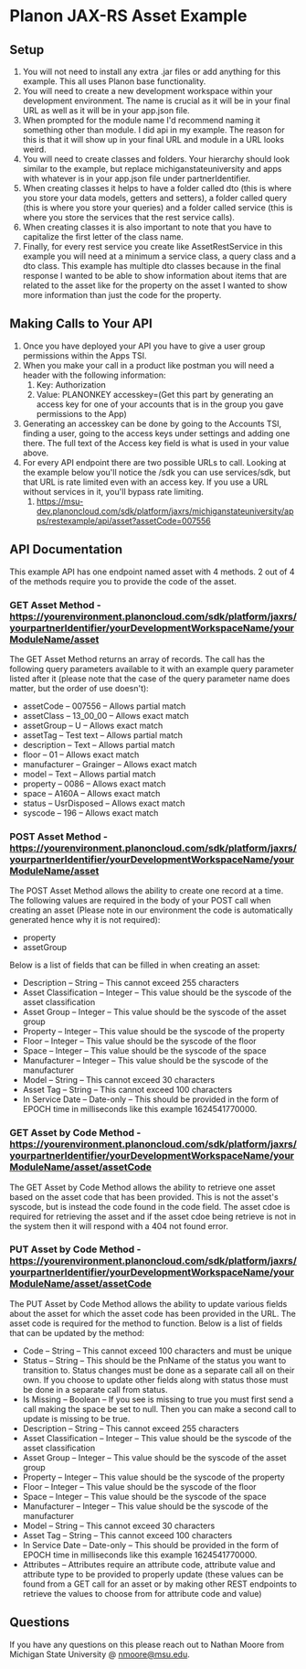 # Planon JAX-RS Asset Example

## Setup

1. You will not need to install any extra .jar files or add anything for this example. This all uses Planon base functionality.
2. You will need to create a new development workspace within your development environment. The name is crucial as it will be in your final URL as well as it will be in your app.json file.
3. When prompted for the module name I'd recommend naming it something other than module. I did api in my example. The reason for this is that it will show up in your final URL and module in a URL looks weird.
4. You will need to create classes and folders. Your hierarchy should look similar to the example, but replace michiganstateuniversity and apps with whatever is in your app.json file under partnerIdentifier.
5. When creating classes it helps to have a folder called dto (this is where you store your data models, getters and setters), a folder called query (this is where you store your queries) and a folder called service (this is where you store the services that the rest service calls).
6. When creating classes it is also important to note that you have to capitalize the first letter of the class name.
7. Finally, for every rest service you create like AssetRestService in this example you will need at a minimum a service class, a query class and a dto class. This example has multiple dto classes because in the final response I wanted to be able to show information about items that are related to the asset like for the property on the asset I wanted to show more information than just the code for the property.

## Making Calls to Your API

1. Once you have deployed your API you have to give a user group permissions within the Apps TSI.
2. When you make your call in a product like postman you will need a header with the following information:
    1. Key: Authorization
    2. Value: PLANONKEY accesskey=(Get this part by generating an access key for one of your accounts that is in the group you gave permissions to the App) 
3. Generating an accesskey can be done by going to the Accounts TSI, finding a user, going to the access keys under settings and adding one there. The full text of the Access key field is what is used in your value above.
4. For every API endpoint there are two possible URLs to call. Looking at the example below you'll notice the /sdk you can use services/sdk, but that URL is rate limited even with an access key. If you use a URL without services in it, you'll bypass rate limiting.
    1. https://msu-dev.planoncloud.com/sdk/platform/jaxrs/michiganstateuniversity/apps/restexample/api/asset?assetCode=007556

## API Documentation

This example API has one endpoint named asset with 4 methods. 2 out of 4 of the methods require you to provide the code of the asset.

### GET Asset Method - https://yourenvironment.planoncloud.com/sdk/platform/jaxrs/yourpartnerIdentifier/yourDevelopmentWorkspaceName/yourModuleName/asset

The GET Asset Method returns an array of records. The call has the following query parameters available to it with an example query parameter listed after it (please note that the case of the query parameter name does matter, but the order of use doesn't):

- assetCode – 007556 – Allows partial match 
- assetClass – 13_00_00 – Allows exact match 
- assetGroup – U – Allows exact match 
- assetTag – Test text – Allows partial match 
- description – Text – Allows partial match 
- floor – 01 – Allows exact match 
- manufacturer – Grainger – Allows exact match 
- model – Text – Allows partial match 
- property – 0086 – Allows exact match 
- space – A160A – Allows exact match 
- status – UsrDisposed – Allows exact match 
- syscode – 196 – Allows exact match

### POST Asset Method - https://yourenvironment.planoncloud.com/sdk/platform/jaxrs/yourpartnerIdentifier/yourDevelopmentWorkspaceName/yourModuleName/asset

The POST Asset Method allows the ability to create one record at a time. The following values are required in the body of your POST call when creating an asset (Please note in our environment the code is automatically generated hence why it is not required):

- property 
- assetGroup 

Below is a list of fields that can be filled in when creating an asset:

- Description – String – This cannot exceed 255 characters 
- Asset Classification – Integer – This value should be the syscode of the asset classification
- Asset Group – Integer – This value should be the syscode of the asset group
- Property – Integer – This value should be the syscode of the property
- Floor – Integer – This value should be the syscode of the floor 
- Space – Integer – This value should be the syscode of the space
- Manufacturer – Integer – This value should be the syscode of the manufacturer
- Model – String – This cannot exceed 30 characters 
- Asset Tag – String – This cannot exceed 100 characters
- In Service Date – Date-only – This should be provided in the form of EPOCH time in milliseconds like this example 1624541770000. 

### GET Asset by Code Method - https://yourenvironment.planoncloud.com/sdk/platform/jaxrs/yourpartnerIdentifier/yourDevelopmentWorkspaceName/yourModuleName/asset/assetCode

The GET Asset by Code Method allows the ability to retrieve one asset based on the asset code that has been provided. This is not the asset's syscode, but is instead the code found in the code field. The asset cdoe is required for retrieving the asset and if the asset cdoe being retrieve is not in the system then it will respond with a 404 not found error.

### PUT Asset by Code Method - https://yourenvironment.planoncloud.com/sdk/platform/jaxrs/yourpartnerIdentifier/yourDevelopmentWorkspaceName/yourModuleName/asset/assetCode

The PUT Asset by Code Method allows the ability to update various fields about the asset for which the asset code has been provided in the URL. The asset code is required for the method to function. Below is a list of fields that can be updated by the method:

- Code – String – This cannot exceed 100 characters and must be unique 
- Status – String – This should be the PnName of the status you want to transition to. Status changes must be done as a separate call all on their own. If you choose to update other fields along with status those must be done in a separate call from status. 
- Is Missing – Boolean – If you see is missing to true you must first send a call making the space be set to null. Then you can make a second call to update is missing to be true.
- Description – String – This cannot exceed 255 characters 
- Asset Classification – Integer – This value should be the syscode of the asset classification
- Asset Group – Integer – This value should be the syscode of the asset group
- Property – Integer – This value should be the syscode of the property
- Floor – Integer – This value should be the syscode of the floor 
- Space – Integer – This value should be the syscode of the space
- Manufacturer – Integer – This value should be the syscode of the manufacturer
- Model – String – This cannot exceed 30 characters 
- Asset Tag – String – This cannot exceed 100 characters
- In Service Date – Date-only – This should be provided in the form of EPOCH time in milliseconds like this example 1624541770000. 
- Attributes – Attributes require an attribute code, attribute value and attribute type to be provided to properly update (these values can be found from a GET call for an asset or by making other REST endpoints to retrieve the values to choose from for attribute code and value)

## Questions
If you have any questions on this please reach out to Nathan Moore from Michigan State University @ nmoore@msu.edu.
